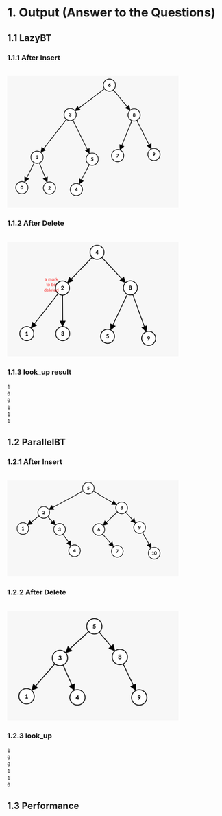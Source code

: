 # 1. Output (Answer to the Questions)
## 1.1 LazyBT
### 1.1.1 After Insert
<br/><img src="img/1.1.png" width="400"><br/>

### 1.1.2 After Delete
<br/><img src="img/1.2.png" width="400"><br/>

### 1.1.3 look_up result
```log
1
0
0
1
1
1
```


## 1.2 ParallelBT
### 1.2.1 After Insert
<br/><img src="img/2.1.png" width="400"><br/>

### 1.2.2 After Delete
<br/><img src="img/2.2.png" width="400"><br/>

### 1.2.3 look_up
```log
1
0
0
1
1
0
```

## 1.3 Performance
